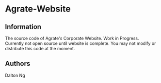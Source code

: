 # Agrate-Website

## Information
The source code of Agrate's Corporate Website. Work in Progress. Currently not open source until website is complete. You may not modify or distribute this code at the moment. 

## Authors
Dalton Ng

